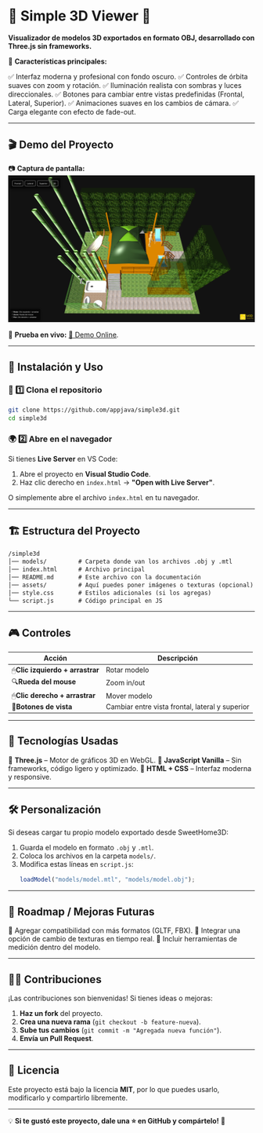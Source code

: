 # 🏡 Simple 3D Viewer 🚀

**Visualizador de modelos 3D exportados en formato OBJ, desarrollado con Three.js sin frameworks.**

📌 **Características principales:**

✅ Interfaz moderna y profesional con fondo oscuro.
✅ Controles de órbita suaves con zoom y rotación.
✅ Iluminación realista con sombras y luces direccionales.
✅ Botones para cambiar entre vistas predefinidas (Frontal, Lateral, Superior).
✅ Animaciones suaves en los cambios de cámara.
✅ Carga elegante con efecto de fade-out.

---

## 🎬 **Demo del Proyecto**

📷 **Captura de pantalla:**
![Simple 3D Viewer](https://raw.githubusercontent.com/appjava/simple3d/refs/heads/main/src/images/demo.png)

📌 **Prueba en vivo:** [🔗 Demo Online](https://appjava.github.io/simple3d/)*.*

---

## 🚀 **Instalación y Uso**

### 🔧 1️⃣ **Clona el repositorio**

```bash
git clone https://github.com/appjava/simple3d.git
cd simple3d
```

### 🌍 2️⃣ **Abre en el navegador**

Si tienes **Live Server** en VS Code:

1. Abre el proyecto en **Visual Studio Code**.
2. Haz clic derecho en `index.html` → **"Open with Live Server"**.

O simplemente abre el archivo `index.html` en tu navegador.

---

## 🏗 **Estructura del Proyecto**

```
/simple3d
│── models/         # Carpeta donde van los archivos .obj y .mtl
│── index.html      # Archivo principal
│── README.md       # Este archivo con la documentación
│── assets/         # Aquí puedes poner imágenes o texturas (opcional)
│── style.css       # Estilos adicionales (si los agregas)
└── script.js       # Código principal en JS
```

---

## 🎮 **Controles**

| Acción                                | Descripción                                    |
| -------------------------------------- | ----------------------------------------------- |
| 🖱**Clic izquierdo + arrastrar** | Rotar modelo                                    |
| 🔍**Rueda del mouse**            | Zoom in/out                                     |
| 🖱**Clic derecho + arrastrar**   | Mover modelo                                    |
| 🎯**Botones de vista**           | Cambiar entre vista frontal, lateral y superior |

---

## 📌 **Tecnologías Usadas**

🔹 **Three.js** – Motor de gráficos 3D en WebGL.
🔹 **JavaScript Vanilla** – Sin frameworks, código ligero y optimizado.
🔹 **HTML + CSS** – Interfaz moderna y responsive.

---

## 🛠 **Personalización**

Si deseas cargar tu propio modelo exportado desde SweetHome3D:

1. Guarda el modelo en formato `.obj` y `.mtl`.
2. Coloca los archivos en la carpeta `models/`.
3. Modifica estas líneas en `script.js`:
   ```js
   loadModel("models/model.mtl", "models/model.obj");
   ```

---

## 🎯 **Roadmap / Mejoras Futuras**

🔹 Agregar compatibilidad con más formatos (GLTF, FBX).
🔹 Integrar una opción de cambio de texturas en tiempo real.
🔹 Incluir herramientas de medición dentro del modelo.

---

## 👨‍💻 **Contribuciones**

¡Las contribuciones son bienvenidas! Si tienes ideas o mejoras:

1. **Haz un fork** del proyecto.
2. **Crea una nueva rama** (`git checkout -b feature-nueva`).
3. **Sube tus cambios** (`git commit -m "Agregada nueva función"`).
4. **Envía un Pull Request**.

---

## 📄 **Licencia**

Este proyecto está bajo la licencia **MIT**, por lo que puedes usarlo, modificarlo y compartirlo libremente.

---

💡 **Si te gustó este proyecto, dale una ⭐ en GitHub y compártelo!** 🚀
